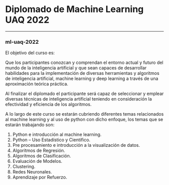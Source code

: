 # Diplomado de Machine Learning UAQ 2022
---
### ml-uaq-2022

El objetivo del curso es:

Que los participantes conozcan y comprendan el entorno actual y futuro del mundo de la inteligencia artificial y que sean capaces de desarrollar habilidades para la implementación de diversas herramientas y algoritmos de inteligencia artificial, machine learning y deep learning a través de una aproximación teórica práctica.

Al finalizar el diplomado el participante será capaz de seleccionar y emplear diversas técnicas de inteligencia artificial teniendo en consideración la efectividad y eficiencia de los algoritmos.

A lo largo de este curso se estarán cubriendo diferentes temas relacionados al machine learning y al uso de python con dicho enfoque, los temas que se estarán trabajando son:

1. Python e introducción al machine learning.
2. Python – Uso Estadístico y Científico.
3. Pre procesamiento e introducción a la visualización de datos.
4. Algoritmos de Regresión.
5. Algoritmos de Clasificación.
6. Evaluación de Modelos.
7. Clustering.
8. Redes Neuronales.
9. Aprendizaje por Refuerzo.
